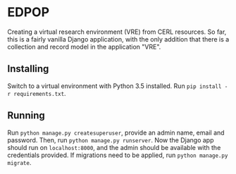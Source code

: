 # EDPOP
Creating a virtual research environment (VRE) from CERL resources. So far, this is a fairly vanilla Django application, with the only addition that there is a collection and record model in the application "VRE".

## Installing
Switch to a virtual environment with Python 3.5 installed. Run `pip install -r requirements.txt`.

## Running
Run `python manage.py createsuperuser`, provide an admin name, email and password. Then, run `python manage.py runserver`. Now the Django app should run on `localhost:8000`, and the admin should be available with the credentials provided. If migrations need to be applied, run `python manage.py migrate`.
